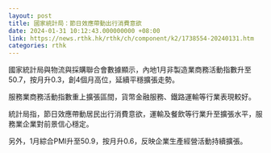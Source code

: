 ```yaml
---
layout: post
title: 國家統計局：節日效應帶動出行消費意欲
date: 2024-01-31 10:12:43.000000000 +08:00
link: https://news.rthk.hk/rthk/ch/component/k2/1738554-20240131.htm
categories: rthk
---
```


國家統計局與物流與採購聯合會數據顯示，內地1月非製造業商務活動指數升至50.7，按月升0.3，創4個月高位，延續平穩擴張走勢。

服務業商務活動指數重上擴張區間，貨幣金融服務、鐵路運輸等行業表現較好。

統計局指，節日效應帶動居民出行消費意欲，運輸及餐飲等行業升至擴張水平，服務業企業對前景信心穩定。

另外，1月綜合PMI升至50.9，按月升0.6，反映企業生產經營活動持續擴張。
